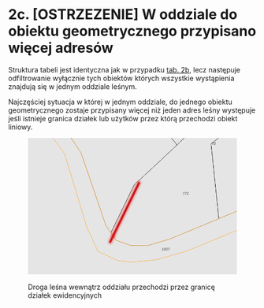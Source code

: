 # 2c. \[OSTRZEZENIE] W oddziale do obiektu geometrycznego przypisano więcej adresów

Struktura tabeli jest identyczna jak w przypadku [tab. 2b](2b.-info-geometria-przypisuje-sie-do-wielu-adresow-lesnych.md), lecz następuje odfiltrowanie wyłącznie tych obiektów których wszystkie wystąpienia znajdują się w jednym oddziale leśnym.

Najczęściej sytuacja w której w jednym oddziale, do jednego obiektu geometrycznego zostaje przypisany więcej niż jeden adres leśny występuje jeśli istnieje granica działek lub użytków przez którą przechodzi obiekt liniowy.

<figure><img src="../../.gitbook/assets/wiele_adresow_w_oddziale.png" alt=""><figcaption><p>Droga leśna wewnątrz oddziału przechodzi przez granicę działek ewidencyjnych</p></figcaption></figure>


